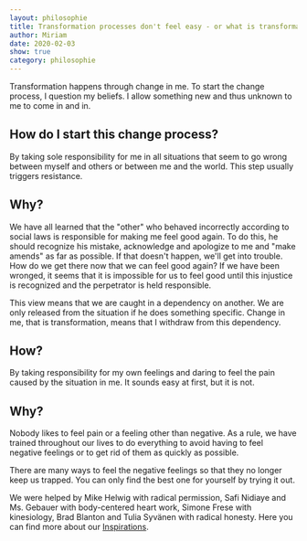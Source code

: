 ```yaml
---
layout: philosophie
title: Transformation processes don't feel easy - or what is transformation?
author: Miriam
date: 2020-02-03
show: true
category: philosophie
---
```


Transformation happens through change in me. To start the change process, I question my beliefs. I allow something new and thus unknown to me to come in and in.

## How do I start this change process?
By taking sole responsibility for me in all situations that seem to go wrong between myself and others or between me and the world.
This step usually triggers resistance.

## Why?
We have all learned that the "other" who behaved incorrectly according to social laws is responsible for making me feel good again. To do this, he should recognize his mistake, acknowledge and apologize to me and "make amends" as far as possible. If that doesn't happen, we'll get into trouble. How do we get there now that we can feel good again? If we have been wronged, it seems that it is impossible for us to feel good until this injustice is recognized and the perpetrator is held responsible.

This view means that we are caught in a dependency on another. We are only released from the situation if he does something specific. Change in me, that is transformation, means that I withdraw from this dependency.

## How?
By taking responsibility for my own feelings and daring to feel the pain caused by the situation in me. It sounds easy at first, but it is not.

## Why?
Nobody likes to feel pain or a feeling other than negative. As a rule, we have trained throughout our lives to do everything to avoid having to feel negative feelings or to get rid of them as quickly as possible.

There are many ways to feel the negative feelings so that they no longer keep us trapped. You can only find the best one for yourself by trying it out.


We were helped by Mike Helwig with radical permission, Safi Nidiaye and Ms. Gebauer with body-centered heart work, Simone Frese with kinesiology, Brad Blanton and Tulia Syvänen with radical honesty. Here you can find more about our [Inspirations](/inspiration).
